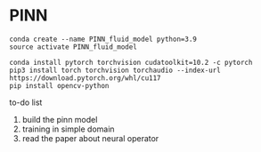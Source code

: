 # PINN

```
conda create --name PINN_fluid_model python=3.9  
source activate PINN_fluid_model
```

```
conda install pytorch torchvision cudatoolkit=10.2 -c pytorch
pip3 install torch torchvision torchaudio --index-url https://download.pytorch.org/whl/cu117
pip install opencv-python
```

to-do list

1. build the pinn model
2. training in simple domain
3. read the paper about neural operator
